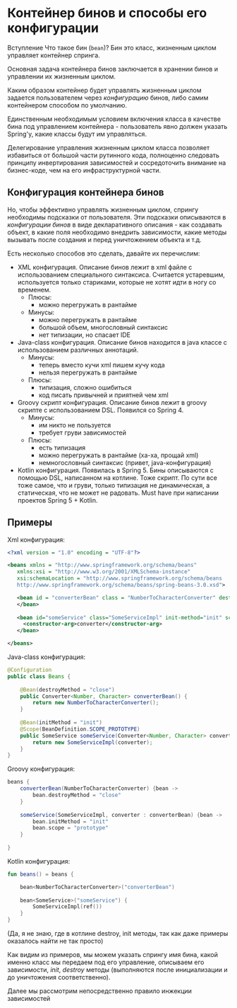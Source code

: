 # Контейнер бинов и способы его конфигурации

Вступление
Что такое бин (`bean`)? Бин это класс, жизненным циклом управляет контейнер спринга.

Основная задача контейнера бинов заключается в хранении бинов  и управлении их жизненным циклом.

Каким образом контейнер будет управлять жизненным циклом задается пользователем через _конфигурацию_ бинов, 
либо самим контейнером способом по умолчанию. 

Единственным необходимым условием включения класса в качестве 
бина под управлением контейнера - пользователь явно должен указать Spring'у, какие классы будут им 
управляться.

Делегирование управления жизненным циклом класса позволяет избавиться от большой части рутинного кода,
полноценно следовать принципу инвертирования зависимостей и сосредоточить внимание на бизнес-коде, чем на 
его инфраструктурной части.

## Конфигурация контейнера бинов

Но, чтобы эффективно управлять жизненным циклом, спрингу необходимы подсказки от пользователя. Эти подсказки
описываются в _конфигурации бинов_ в виде декларативного описания - как создавать объект, в какие поля
необходимо внедрить зависимости, какие методы вызывать после создания и перед уничтожением объекта и т.д.

Есть несколько способов это сделать, давайте их перечислим:

* XML конфигурация. Описание бинов лежит в xml файле с использованием специального синтаксиса. Считается
устаревшим, используется только стариками, которые не хотят идти в ногу со временем. 
    * Плюсы: 
        * можно перегружать в рантайме
    * Минусы: 
        * можно перегружать в рантайме
        * большой объем, многословный синтаксис
        * нет типизации, но спасает IDE
* Java-class конфигурация. Описание бинов находится в java классе с использованием различных 
аннотаций.
    * Минусы: 
        * теперь вместо кучи xml пишем кучу кода
        * нельзя перегружать в рантайме 
    * Плюсы:
         * типизация, сложно ошибиться
         * код писать привычней и приятней чем xml
* Groovy скрипт конфигурация. Описание бинов лежит в groovy скрипте с использованием DSL. Появился 
со Spring 4.
    * Минусы:
        * им никто не пользуется
        * требует груви зависимостей
    * Плюсы:
        * есть типизация
        * можно перегружать в рантайме (ха-ха, прощай xml)
        * немногословный синтаксис (привет, java-конфигурация)         
* Kotlin конфигурация. Появилась в Spring 5. Бины описываются с помощью DSL, написанном на котлине. Тоже скрипт. По сути 
все тоже самое, что и груви, только типизация не динамическая, а статическая, что не может не радовать.
Must have при написании проектов Spring 5 + Kotlin.

## Примеры

Xml конфигурация:

```xml
<?xml version = "1.0" encoding = "UTF-8"?>

<beans xmlns = "http://www.springframework.org/schema/beans"
   xmlns:xsi = "http://www.w3.org/2001/XMLSchema-instance"
   xsi:schemaLocation = "http://www.springframework.org/schema/beans
   http://www.springframework.org/schema/beans/spring-beans-3.0.xsd">

   <bean id = "converterBean" class = "NumberToCharacterConverter" destroy-method="close">
   </bean>
   
   <bean id="someService" class="SomeServiceImpl" init-method="init" scope="prototype">
     <constructor-arg>converter</constructor-arg>
   </bean>

</beans>
```

Java-class конфигурация:     
```java
@Configuration
public class Beans {
    
    @Bean(destroyMethod = "close")
    public Converter<Number, Character> converterBean() {
        return new NumberToCharacterConverter();
    }
    
    @Bean(initMethod = "init")
    @Scope(BeanDefinition.SCOPE_PROTOTYPE)
    public SomeService someService(Converter<Number, Character> converter) {
        return new SomeServiceImpl(converter);
    }
}
```        

Groovy конфигурация:

```groovy
beans {
    converterBean(NumberToCharacterConverter) {bean ->
        bean.destroyMethod = "close" 
    }
    
    someService(SomeServiceImpl, converter : converterBean) {bean ->
        bean.initMethod = "init" 
        bean.scope = "prototype"     
    }
    
}
```

Kotlin конфигурация:

```kotlin
fun beans() = beans {

    bean<NumberToCharacterConverter>("converterBean")
    
    bean<SomeService>("someService") {
        SomeServiceImpl(ref())
    }
}
```
(Да, я не знаю, где в котлине destroy, init методы, так как даже примеры оказалось найти не так просто)


Как видим из примеров, мы можем указать спрингу имя бина, какой именно класс мы передаем под его 
управление, описываем его зависимости, _init_, _destroy_ методы (выполняются после инициализации и 
до уничтожения соответственно).

Далее мы рассмотрим непосредственно правило инжекции зависимостей